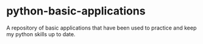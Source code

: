 # python-basic-applications
A repository of basic applications that have been used to practice and keep my python skills up to date.
